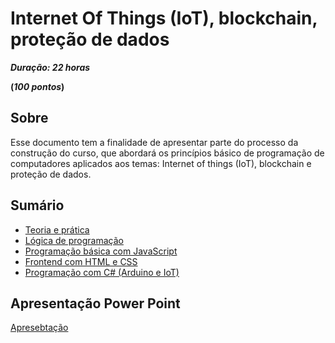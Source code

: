 # Internet Of Things (IoT), blockchain, proteção de dados

**_Duração: 22 horas_** 

**(_100 pontos_)**

## Sobre
Esse documento tem a finalidade de apresentar parte do processo da construção do curso, que abordará os princípios básico de programação de computadores aplicados aos temas: Internet of things (IoT), blockchain e proteção de dados. 


## Sumário

- [Teoria e prática]()
- [Lógica de programação]()
- [Programação básica com JavaScript]()
- [Frontend com HTML e CSS]()
- [Programação com C# (Arduino e IoT)]()


## Apresentação Power Point
[Apresebtação](https://docs.google.com/presentation/d/16chl5xCoPdAuBtO7Kngd3CxCw59pnKatIaT1eAoH2HQ/edit#slide=id.p)